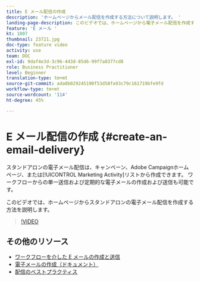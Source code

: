 ```yaml
---
title: E メール配信の作成
description: 'ホームページからメール配信を作成する方法について説明します。 '
landing-page-description: このビデオでは、ホームページから電子メール配信を作成する方法について説明します。
feature: 'E メール '
kt: 1807
thumbnail: 23721.jpg
doc-type: feature video
activity: use
team: DOC
exl-id: 9daf4e3d-3c96-443d-85d6-99f7a0377cd8
role: Business Practitioner
level: Beginner
translation-type: tm+mt
source-git-commit: ada0b029245190f53d58fa93c79c161719bfe9fd
workflow-type: tm+mt
source-wordcount: '114'
ht-degree: 45%

---
```


# E メール配信の作成 {#create-an-email-delivery}

スタンドアロンの電子メール配信は、キャンペーン、Adobe Campaignホームページ、または[!UICONTROL Marketing Activity]リストから作成できます。 ワークフローからの単一送信および定期的な電子メールの作成および送信も可能です。

このビデオでは、ホームページからスタンドアロンの電子メール配信を作成する方法を説明します。

>[!VIDEO](https://video.tv.adobe.com/v/23721?quality=12)

## その他のリソース

* [ワークフローを介した E メールの作成と送信](/help/communication-channels/email/create-and-send-emails-via-workflow.md)
* [電子メールの作成（ドキュメント）](https://docs.adobe.com/content/help/en/campaign-standard/using/communication-channels/email-messages/creating-an-email.html)
* [配信のベストプラクティス](https://helpx.adobe.com/jp/campaign/kb/delivery-best-practices.html)

